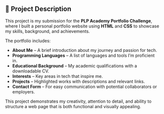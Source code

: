 ## 📄 Project Description

This project is my submission for the **PLP Academy Portfolio Challenge**, where I built a personal portfolio website using **HTML** and **CSS** to showcase my skills, background, and achievements.  

The portfolio includes:
- **About Me** – A brief introduction about my journey and passion for tech.
- **Programming Languages** – A list of languages and tools I’m proficient in.
- **Educational Background** – My academic qualifications with a downloadable CV.
- **Interests** – Key areas in tech that inspire me.
- **Projects** – Highlighted works with descriptions and relevant links.
- **Contact Form** – For easy communication with potential collaborators or employers.  

This project demonstrates my creativity, attention to detail, and ability to structure a web page that is both functional and visually appealing.
